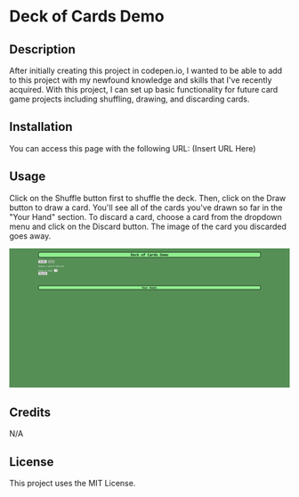 # Deck of Cards Demo

## Description

After initially creating this project in codepen.io, I wanted to be able to add to this project with my newfound knowledge and skills that I've recently acquired. With this project, I can set up basic functionality for future card game projects including shuffling, drawing, and discarding cards.

## Installation

You can access this page with the following URL: (Insert URL Here)

## Usage

Click on the Shuffle button first to shuffle the deck. Then, click on the Draw button to draw a card. You'll see all of the cards you've drawn so far in the "Your Hand" section. To discard a card, choose a card from the dropdown menu and click on the Discard button. The image of the card you discarded goes away.

![Green table background with buttons to shuffle, draw, and discard cards](screenshot.png)

## Credits

N/A

## License

This project uses the MIT License.
